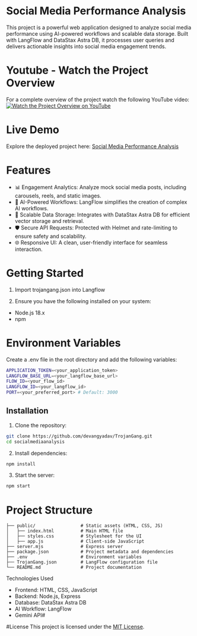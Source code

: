 # Social Media Performance Analysis

This project is a powerful web application designed to analyze social media performance using AI-powered workflows and scalable data storage. Built with LangFlow and DataStax Astra DB, it processes user queries and delivers actionable insights into social media engagement trends.

# Youtube - Watch the Project Overview
For a complete overview of the project watch the following YouTube video:
[![Watch the Project Overview on YouTube](https://img.youtube.com/vi/Xp-z1niSNjQ/0.jpg)](https://www.youtube.com/watch?v=Xp-z1niSNjQ)

# Live Demo

Explore the deployed project here: <a href="https://rebrand.ly/trojangang" >Social Media Performance Analysis</a>

# Features

 - 📊 Engagement Analytics: Analyze mock social media posts, including carousels, reels, and static images.
 - 🤖 AI-Powered Workflows: LangFlow simplifies the creation of complex AI workflows.
 - 💾 Scalable Data Storage: Integrates with DataStax Astra DB for efficient vector storage and retrieval.
 - 🛡️ Secure API Requests: Protected with Helmet and rate-limiting to ensure safety and scalability.
 - 🌐 Responsive UI: A clean, user-friendly interface for seamless interaction.

# Getting Started

1. Import trojangang.json into Langflow

2. Ensure you have the following installed on your system:
- Node.js 18.x
- npm

# Environment Variables

Create a .env file in the root directory and add the following variables:
```bash
APPLICATION_TOKEN=<your_application_token>
LANGFLOW_BASE_URL=<your_langflow_base_url>
FLOW_ID=<your_flow_id>
LANGFLOW_ID=<your_langflow_id>
PORT=<your_preferred_port> # Default: 3000
```
## Installation

1.	Clone the repository:
 ```bash
git clone https://github.com/devangyadav/TrojanGang.git
cd socialmediaanalysis
```
2.	Install dependencies:
```bash
npm install
```
3.	Start the server:
```bash
npm start
```
# Project Structure
```plaintext
├── public/                 # Static assets (HTML, CSS, JS)
│   ├── index.html          # Main HTML file
│   ├── styles.css          # Stylesheet for the UI
│   ├── app.js              # Client-side JavaScript
├── server.mjs              # Express server
├── package.json            # Project metadata and dependencies
├── .env                    # Environment variables
├── TrojanGang.json         # LangFlow configuration file
└── README.md               # Project documentation
```

Technologies Used
- Frontend: HTML, CSS, JavaScript
- Backend: Node.js, Express
- Database: DataStax Astra DB
- AI Workflow: LangFlow
- Gemini API#

#License
This project is licensed under the [MIT License](LICENSE).
